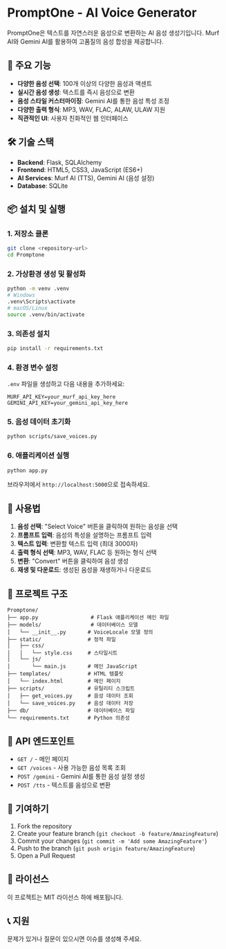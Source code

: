 # PromptOne - AI Voice Generator

PromptOne은 텍스트를 자연스러운 음성으로 변환하는 AI 음성 생성기입니다. Murf AI와 Gemini AI를 활용하여 고품질의 음성 합성을 제공합니다.

## 🚀 주요 기능

- **다양한 음성 선택**: 100개 이상의 다양한 음성과 액센트
- **실시간 음성 생성**: 텍스트를 즉시 음성으로 변환
- **음성 스타일 커스터마이징**: Gemini AI를 통한 음성 특성 조정
- **다양한 출력 형식**: MP3, WAV, FLAC, ALAW, ULAW 지원
- **직관적인 UI**: 사용자 친화적인 웹 인터페이스

## 🛠️ 기술 스택

- **Backend**: Flask, SQLAlchemy
- **Frontend**: HTML5, CSS3, JavaScript (ES6+)
- **AI Services**: Murf AI (TTS), Gemini AI (음성 설정)
- **Database**: SQLite

## 📦 설치 및 실행

### 1. 저장소 클론
```bash
git clone <repository-url>
cd Promptone
```

### 2. 가상환경 생성 및 활성화
```bash
python -m venv .venv
# Windows
.venv\Scripts\activate
# macOS/Linux
source .venv/bin/activate
```

### 3. 의존성 설치
```bash
pip install -r requirements.txt
```

### 4. 환경 변수 설정
`.env` 파일을 생성하고 다음 내용을 추가하세요:
```env
MURF_API_KEY=your_murf_api_key_here
GEMINI_API_KEY=your_gemini_api_key_here
```

### 5. 음성 데이터 초기화
```bash
python scripts/save_voices.py
```

### 6. 애플리케이션 실행
```bash
python app.py
```

브라우저에서 `http://localhost:5000`으로 접속하세요.

## 🎯 사용법

1. **음성 선택**: "Select Voice" 버튼을 클릭하여 원하는 음성을 선택
2. **프롬프트 입력**: 음성의 특성을 설명하는 프롬프트 입력
3. **텍스트 입력**: 변환할 텍스트 입력 (최대 3000자)
4. **출력 형식 선택**: MP3, WAV, FLAC 등 원하는 형식 선택
5. **변환**: "Convert" 버튼을 클릭하여 음성 생성
6. **재생 및 다운로드**: 생성된 음성을 재생하거나 다운로드

## 📁 프로젝트 구조

```
Promptone/
├── app.py                 # Flask 애플리케이션 메인 파일
├── models/                # 데이터베이스 모델
│   └── __init__.py       # VoiceLocale 모델 정의
├── static/               # 정적 파일
│   ├── css/
│   │   └── style.css     # 스타일시트
│   └── js/
│       └── main.js       # 메인 JavaScript
├── templates/            # HTML 템플릿
│   └── index.html        # 메인 페이지
├── scripts/              # 유틸리티 스크립트
│   ├── get_voices.py     # 음성 데이터 조회
│   └── save_voices.py    # 음성 데이터 저장
├── db/                   # 데이터베이스 파일
└── requirements.txt      # Python 의존성
```

## 🔧 API 엔드포인트

- `GET /` - 메인 페이지
- `GET /voices` - 사용 가능한 음성 목록 조회
- `POST /gemini` - Gemini AI를 통한 음성 설정 생성
- `POST /tts` - 텍스트를 음성으로 변환

## 🤝 기여하기

1. Fork the repository
2. Create your feature branch (`git checkout -b feature/AmazingFeature`)
3. Commit your changes (`git commit -m 'Add some AmazingFeature'`)
4. Push to the branch (`git push origin feature/AmazingFeature`)
5. Open a Pull Request

## 📄 라이선스

이 프로젝트는 MIT 라이선스 하에 배포됩니다.

## 📞 지원

문제가 있거나 질문이 있으시면 이슈를 생성해 주세요. 